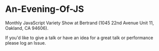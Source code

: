 # An-Evening-Of-JS

Monthly JavaScript Variety Show at Bertrand (1045 22nd Avenue Unit 11, Oakland, CA 94606).

If you'd like to give a talk or have an idea for a great talk or performance please log an Issue.
